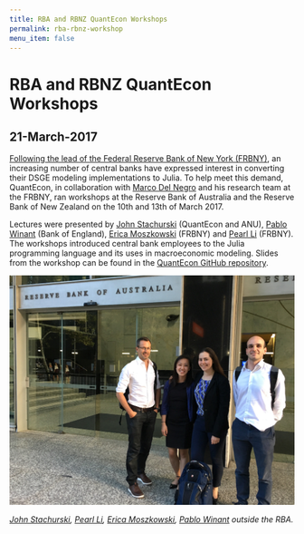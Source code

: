```yaml
---
title: RBA and RBNZ QuantEcon Workshops
permalink: rba-rbnz-workshop
menu_item: false
---
```

# RBA and RBNZ QuantEcon Workshops

## 21-March-2017

[Following the lead of the Federal Reserve Bank of New York (FRBNY)](http://libertystreeteconomics.newyorkfed.org/2015/12/the-frbny-dsge-model-meets-julia.html), an increasing number of central banks have expressed interest in converting their DSGE modeling implementations to Julia. To help meet this demand, QuantEcon, in collaboration with [Marco Del Negro](https://www.newyorkfed.org/research/economists/delnegro/index.html) and his research team at the FRBNY, ran workshops at the Reserve Bank of Australia and the Reserve Bank of New Zealand on the 10th and 13th of March 2017.

Lectures were presented by [John Stachurski](http://johnstachurski.net/) (QuantEcon and ANU), [Pablo Winant](http://www.mosphere.fr/) (Bank of England), [Erica Moszkowski](https://github.com/emoszkowski) (FRBNY) and [Pearl Li](https://github.com/pearlzli) (FRBNY). The workshops introduced central bank employees to the Julia programming language and its uses in macroeconomic modeling. Slides from the workshop can be found in the [QuantEcon GitHub repository](https://github.com/QuantEcon/RBA_RBNZ_Workshops).

![](/assets/rbaworkshop.jpg)

_[John Stachurski](http://johnstachurski.net/), [Pearl Li](https://github.com/pearlzli), [Erica Moszkowski](https://github.com/emoszkowski), [Pablo Winant](http://www.mosphere.fr/) outside the RBA._